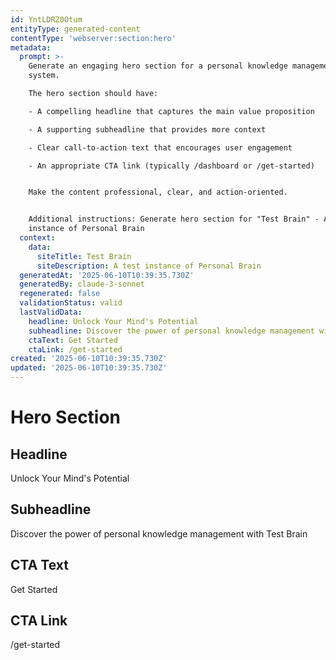 ```yaml
---
id: YntLDRZ0Otum
entityType: generated-content
contentType: 'webserver:section:hero'
metadata:
  prompt: >-
    Generate an engaging hero section for a personal knowledge management
    system. 

    The hero section should have:

    - A compelling headline that captures the main value proposition

    - A supporting subheadline that provides more context

    - Clear call-to-action text that encourages user engagement

    - An appropriate CTA link (typically /dashboard or /get-started)


    Make the content professional, clear, and action-oriented.


    Additional instructions: Generate hero section for "Test Brain" - A test
    instance of Personal Brain
  context:
    data:
      siteTitle: Test Brain
      siteDescription: A test instance of Personal Brain
  generatedAt: '2025-06-10T10:39:35.730Z'
  generatedBy: claude-3-sonnet
  regenerated: false
  validationStatus: valid
  lastValidData:
    headline: Unlock Your Mind's Potential
    subheadline: Discover the power of personal knowledge management with Test Brain
    ctaText: Get Started
    ctaLink: /get-started
created: '2025-06-10T10:39:35.730Z'
updated: '2025-06-10T10:39:35.730Z'
---
```

# Hero Section

## Headline
Unlock Your Mind's Potential

## Subheadline
Discover the power of personal knowledge management with Test Brain

## CTA Text
Get Started

## CTA Link
/get-started
